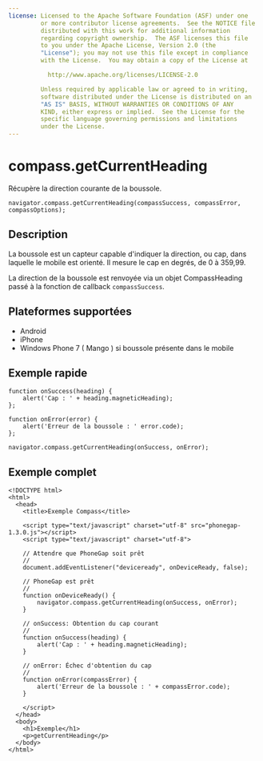 ```yaml
---
license: Licensed to the Apache Software Foundation (ASF) under one
         or more contributor license agreements.  See the NOTICE file
         distributed with this work for additional information
         regarding copyright ownership.  The ASF licenses this file
         to you under the Apache License, Version 2.0 (the
         "License"); you may not use this file except in compliance
         with the License.  You may obtain a copy of the License at

           http://www.apache.org/licenses/LICENSE-2.0

         Unless required by applicable law or agreed to in writing,
         software distributed under the License is distributed on an
         "AS IS" BASIS, WITHOUT WARRANTIES OR CONDITIONS OF ANY
         KIND, either express or implied.  See the License for the
         specific language governing permissions and limitations
         under the License.
---
```


compass.getCurrentHeading
=========================

Récupère la direction courante de la boussole.

    navigator.compass.getCurrentHeading(compassSuccess, compassError, compassOptions);

Description
-----------

La boussole est un capteur capable d'indiquer la direction, ou cap, dans laquelle le mobile est orienté.  Il mesure le cap en degrés, de 0 à 359,99.

La direction de la boussole est renvoyée via un objet CompassHeading passé à la fonction de callback `compassSuccess`.

Plateformes supportées
----------------------

- Android
- iPhone
- Windows Phone 7 ( Mango ) si boussole présente dans le mobile

Exemple rapide
--------------

    function onSuccess(heading) {
        alert('Cap : ' + heading.magneticHeading);
    };

    function onError(error) {
        alert('Erreur de la boussole : ' error.code);
    };

    navigator.compass.getCurrentHeading(onSuccess, onError);

Exemple complet
---------------

    <!DOCTYPE html>
    <html>
      <head>
        <title>Exemple Compass</title>

        <script type="text/javascript" charset="utf-8" src="phonegap-1.3.0.js"></script>
        <script type="text/javascript" charset="utf-8">

        // Attendre que PhoneGap soit prêt
        //
        document.addEventListener("deviceready", onDeviceReady, false);

        // PhoneGap est prêt
        //
        function onDeviceReady() {
            navigator.compass.getCurrentHeading(onSuccess, onError);
        }
    
        // onSuccess: Obtention du cap courant
        //
        function onSuccess(heading) {
            alert('Cap : ' + heading.magneticHeading);
        }
    
        // onError: Échec d'obtention du cap
        //
        function onError(compassError) {
            alert('Erreur de la boussole : ' + compassError.code);
        }

        </script>
      </head>
      <body>
        <h1>Exemple</h1>
        <p>getCurrentHeading</p>
      </body>
    </html>
    
